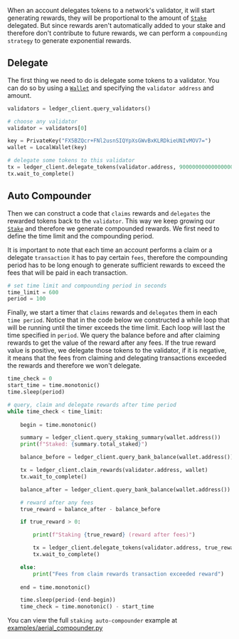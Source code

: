 When an account delegates tokens to a network's validator, it will start generating rewards, they will be proportional to the amount of [`Stake`](staking.md) delegated. But since rewards aren't automatically added to your stake and therefore don't contribute to future rewards, we can perform a `compounding strategy` to generate exponential rewards.

## Delegate

The first thing we need to do is delegate some tokens to a validator. You can do so by using a [`Wallet`](wallets-and-keys.md) and specifying the `validator address` and amount.

```python
validators = ledger_client.query_validators()

# choose any validator
validator = validators[0]

key = PrivateKey("FX5BZQcr+FNl2usnSIQYpXsGWvBxKLRDkieUNIvMOV7=")
wallet = LocalWallet(key)

# delegate some tokens to this validator
tx = ledger_client.delegate_tokens(validator.address, 9000000000000000000, wallet)
tx.wait_to_complete()
```

## Auto Compounder

Then we can construct a code that `claims` rewards and `delegates` the rewarded tokens back to the `validator`. This way we keep growing our [`Stake`](staking.md) and therefore we generate compounded rewards. We first need to define the time limit and the compounding period.

It is important to note that each time an account performs a claim or a delegate `transaction` it has to pay certain `fees`, therefore the compounding period has to be long enough to generate sufficient rewards to exceed the fees that will be paid in each transaction.

```python
# set time limit and compounding period in seconds
time_limit = 600
period = 100
```
Finally, we start a timer that `claims` rewards and `delegates` them in each `time period`. Notice that in the code below we constructed a while loop that will be running until the timer exceeds the time limit. Each loop will last the time specified in `period`. We query the balance before and after claiming rewards to get the value of the reward after any fees. If the true reward value is positive, we delegate those tokens to the validator, if it is negative, it means that the fees from claiming and delegating transactions exceeded the rewards and therefore we won't delegate.


```python
time_check = 0
start_time = time.monotonic()
time.sleep(period)

# query, claim and delegate rewards after time period
while time_check < time_limit:
    
    begin = time.monotonic()

    summary = ledger_client.query_staking_summary(wallet.address())
    print(f"Staked: {summary.total_staked}")

    balance_before = ledger_client.query_bank_balance(wallet.address())

    tx = ledger_client.claim_rewards(validator.address, wallet)
    tx.wait_to_complete()

    balance_after = ledger_client.query_bank_balance(wallet.address())

    # reward after any fees
    true_reward = balance_after - balance_before

    if true_reward > 0:

        print(f"Staking {true_reward} (reward after fees)")

        tx = ledger_client.delegate_tokens(validator.address, true_reward, wallet)
        tx.wait_to_complete()

    else:
        print("Fees from claim rewards transaction exceeded reward")
    
    end = time.monotonic()

    time.sleep(period-(end-begin))
    time_check = time.monotonic() - start_time
```

You can view the full `staking auto-compounder` example at [examples/aerial_compounder.py](../examples/aerial_compounder.py)